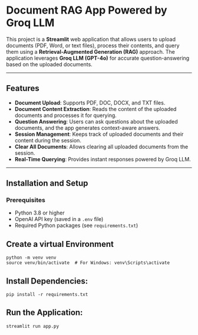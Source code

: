 # Document RAG App Powered by Groq LLM

This project is a **Streamlit** web application that allows users to upload documents (PDF, Word, or text files), process their contents, and query them using a **Retrieval-Augmented Generation (RAG)** approach. The application leverages **Groq LLM (GPT-4o)** for accurate question-answering based on the uploaded documents.

---

## Features

- **Document Upload**: Supports PDF, DOC, DOCX, and TXT files.
- **Document Content Extraction**: Reads the content of the uploaded documents and processes it for querying.
- **Question Answering**: Users can ask questions about the uploaded documents, and the app generates context-aware answers.
- **Session Management**: Keeps track of uploaded documents and their content during the session.
- **Clear All Documents**: Allows clearing all uploaded documents from the session.
- **Real-Time Querying**: Provides instant responses powered by Groq LLM.

---

## Installation and Setup

### Prerequisites
- Python 3.8 or higher
- OpenAI API key (saved in a `.env` file)
- Required Python packages (see `requirements.txt`)


## Create a virtual Environment
```
python -m venv venv
source venv/bin/activate  # For Windows: venv\Scripts\activate
```
## Install Dependencies:
```
pip install -r requirements.txt
```

## Run the Application:
```
streamlit run app.py
```